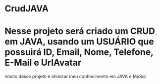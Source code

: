 # CrudJAVA

# Nesse projeto será criado um CRUD em JAVA, usando um USUÁRIO que possuirá ID, Email, Nome, Telefone, E-Mail e UrlAvatar
Intuito desse projeto é otimizar meu conhecimento em JAVA e MySql

